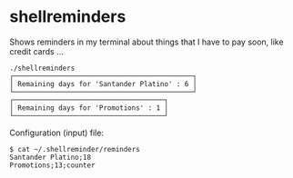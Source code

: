 # shellreminders
Shows reminders in my terminal about things that I have to pay soon, like credit cards ...

```
./shellreminders 
┌────────────────────────────────────────────┐
│ Remaining days for 'Santander Platino' : 6 │
└────────────────────────────────────────────┘
┌─────────────────────────────────────┐
│ Remaining days for 'Promotions' : 1 │
└─────────────────────────────────────┘
```

Configuration (input) file:

```
$ cat ~/.shellreminder/reminders 
Santander Platino;18
Promotions;13;counter

```

